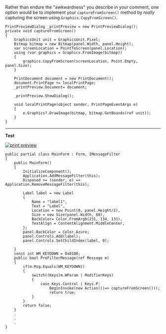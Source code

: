 Rather than endure the "awkwardness" you describe in your comment, one option would be to implement your `captureFromScreen()` method by _really_ capturing the screen using `Graphics.CopyFromScreen()`.

    PrintPreviewDialog _printPreview = new PrintPreviewDialog();
    private void captureFromScreen()
    {
        GraphicsUnit unit = GraphicsUnit.Pixel;
        Bitmap bitmap = new Bitmap(panel.Width, panel.Height);
        var screenLocation = PointToScreen(panel.Location);
        using (var graphics = Graphics.FromImage(bitmap))
        {
            graphics.CopyFromScreen(screenLocation, Point.Empty, panel.Size);
        }

        PrintDocument document = new PrintDocument();
        document.PrintPage += localPrintPage;
        _printPreview.Document= document;

        _printPreview.ShowDialog();

        void localPrintPage(object sender, PrintPageEventArgs e)
        {
            e.Graphics?.DrawImage(bitmap, bitmap.GetBounds(ref unit));
        }
    }

***
**Test**

[![print preview][1]][1]

    public partial class MainForm : Form, IMessageFilter
    {
        public MainForm()
        {
            InitializeComponent();
            Application.AddMessageFilter(this);
            Disposed += (sender, e) => Application.RemoveMessageFilter(this);

            Label label = new Label
            {
                Name = "label1",
                Text = "Label",
                Location = new Point(0, panel.Height/2),
                Size = new Size(panel.Width, 80),
                BackColor= Color.FromArgb(231, 134, 131),
                TextAlign = ContentAlignment.MiddleCenter,
            };
            panel.BackColor = Color.Azure;
            panel.Controls.Add(label);
            panel.Controls.SetChildIndex(label, 0);

        }
        const int WM_KEYDOWN = 0x0100;
        public bool PreFilterMessage(ref Message m)
        {
            if(m.Msg.Equals(WM_KEYDOWN))
            {
                switch((Keys)m.WParam | ModifierKeys) 
                {
                    case Keys.Control | Keys.P:
                        BeginInvoke(new Action(()=> captureFromScreen()));
                        return true;
                }
            }
            return false;
        }
        .
        .
        .
    }


  [1]: https://i.stack.imgur.com/5ST5n.png
